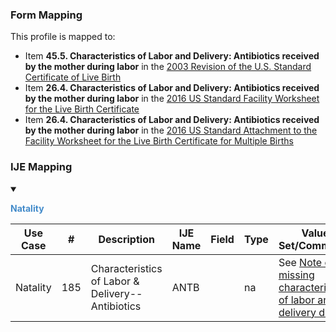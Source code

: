 ### Form Mapping
This profile is mapped to:
 * Item **45.5. Characteristics of Labor and Delivery: Antibiotics received by the mother during labor** in the [2003 Revision of the U.S. Standard Certificate of Live Birth](https://www.cdc.gov/nchs/data/dvs/birth11-03final-ACC.pdf)
 * Item **26.4. Characteristics of Labor and Delivery: Antibiotics received by the mother during labor** in the [2016 US Standard Facility Worksheet for the Live Birth Certificate](https://www.cdc.gov/nchs/data/dvs/facility-worksheet-2016-508.pdf)
 * Item **26.4. Characteristics of Labor and Delivery: Antibiotics received by the mother during labor** in the [2016 US Standard Attachment to the Facility Worksheet for the Live Birth Certificate for Multiple Births](https://www.cdc.gov/nchs/data/dvs/multiple-births-worksheet-2016.pdf)

### IJE Mapping

<style>
 .context-menu {cursor: context-menu; color: #438bca;}
 .context-menu:hover {opacity: 0.5;}
</style>
<details open>

<summary>

<strong class='context-menu' > Natality </strong>

</summary>
<table class='grid'>
<thead>
  <tr>
    <th style='text-align: center'><strong>Use Case</strong></th>
    <th><strong>#</strong></th>
    <th><strong>Description</strong></th>
    <th><strong>IJE Name</strong></th>
    <th><strong>Field</strong></th>
    <th><strong>Type</strong></th>
    <th><strong>Value Set/Comments</strong></th>
  </tr>
</thead>
<tbody>
<tr>
  <td style='text-align: center'>Natality</td>
  <td>185</td>
  <td>Characteristics of Labor & Delivery--Antibiotics</td>
  <td>ANTB</td>
  <td></td>
  <td>na</td>
  <td>See <a href='usage.html#characteristics-of-labor-and-delivery'>Note on missing characteristics of labor and delivery data</a></td>
</tr>

</tbody>
</table>

</details>
<p></p>

